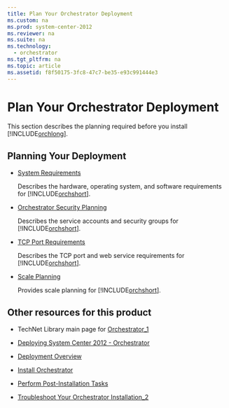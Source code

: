 ```yaml
---
title: Plan Your Orchestrator Deployment
ms.custom: na
ms.prod: system-center-2012
ms.reviewer: na
ms.suite: na
ms.technology: 
  - orchestrator
ms.tgt_pltfrm: na
ms.topic: article
ms.assetid: f8f50175-3fc8-47c7-be35-e93c991444e3
---
```

# Plan Your Orchestrator Deployment
This section describes the planning required before you install [!INCLUDE[orchlong](Token/orchlong_md.md)].

## Planning Your Deployment

-   [System Requirements](assetId:///aabe0348-a207-46e4-87df-24aa993df984)

    Describes the hardware, operating system, and software requirements for [!INCLUDE[orchshort](Token/orchshort_md.md)].

-   [Orchestrator Security Planning](assetId:///358c5344-8649-4d40-a53c-37f8e70e58f6)

    Describes the service accounts and security groups for [!INCLUDE[orchshort](Token/orchshort_md.md)].

-   [TCP Port Requirements](assetId:///dc879c86-4855-4fd0-808d-06f64a9657ca)

    Describes the TCP port and web service requirements for [!INCLUDE[orchshort](Token/orchshort_md.md)].

-   [Scale Planning](assetId:///02f86928-0ccf-47e9-8ae1-e444d13f0a0a)

    Provides scale planning for [!INCLUDE[orchshort](Token/orchshort_md.md)].

## Other resources for this product

-   TechNet Library main page for [Orchestrator_1](Orchestrator_1.md)

-   [Deploying System Center 2012 - Orchestrator](Deploying-System-Center-2012---Orchestrator.md)

-   [Deployment Overview](Deployment-Overview.md)

-   [Install Orchestrator](Install-Orchestrator.md)

-   [Perform Post-Installation Tasks](Perform-Post-Installation-Tasks.md)

-   [Troubleshoot Your Orchestrator Installation_2](Troubleshoot-Your-Orchestrator-Installation_2.md)


